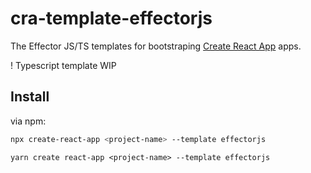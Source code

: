 # cra-template-effectorjs

The Effector JS/TS templates for bootstraping [Create React App](https://github.com/facebook/create-react-app) apps.

! Typescript template WIP

## Install

via npm:
```bash
npx create-react-app <project-name> --template effectorjs
```

```
yarn create react-app <project-name> --template effectorjs
```
